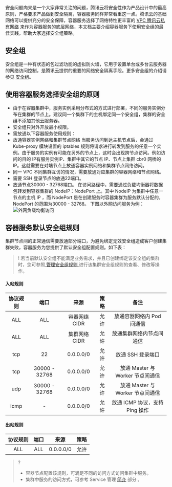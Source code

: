 安全问题向来是一个大家非常关注的问题，腾讯云将安全性作为产品设计中的最高原则，严格要求产品做到安全隔离，容器服务同样非常看重这一点。腾讯云的基础网络可以提供充分的安全保障，容器服务选择了网络特性更丰富的 [VPC 腾讯云私有网络](/doc/product/215/535) 来作为容器服务的底层网络，本文档主要介绍容器服务下使用安全组的最佳实践，帮助大家选择安全组策略。

## 安全组
安全组是一种有状态的包过滤功能的虚拟防火墙，它用于设置单台或多台云服务器的网络访问控制，是腾讯云提供的重要的网络安全隔离手段。更多安全组的介绍请参见 [安全组](/doc/product/213/5221)。

## 使用容器服务选择安全组的原则
- 由于在容器集群中，服务实例采用分布式的方式进行部署，不同的服务实例分布在集群的节点上。建议同一个集群下的主机绑定同一个安全组，集群的安全组不添加其他云服务器。
- 安全组只对外开放最小权限。
- 需放通以下容器服务使用规则：
 - 放通容器实例网络和集群节点网络
 当服务访问到达主机节点后，会通过 Kube-proxy 模块设置的 iptables 规则将请求进行转发到服务的任意一个实例。由于服务的实例有可能在另外的节点上，这时会出现跨节点访问。例如访问的目的 IP有服务实例IP、集群中其它的节点 IP、节点上集群 cbr0 网桥的 IP。这就需要在对端节点上放通容器实例网络和集群节点网络访问。
 - 同一 VPC 不同集群互访的情况，需要放通对应集群的容器网络和节点网络。
 - 需要 SSH 登录节点的放通22端口。
 - 放通节点30000 - 32768端口。
 在访问路径中，需要通过负载均衡器将数据包转发到容器集群的 NodeIP：NodePort 上。其中 NodeIP 为集群中任意一节点的主机 IP ，而 NodePort 是在创建服务时容器集群为服务默认分配的，NodePort 的范围为30000 - 32768。
 下图以外网访问服务为例：
![外网负载均衡访问](https://mc.qcloudimg.com/static/img/497412acf075bdf5d098b4f0ff36bbad/image.png)

## 容器服务默认安全组规则
集群节点间的正常通信需要放通部分端口，为避免绑定无效安全组造成客户创建集群失败，容器服务为您提供了默认安全组配置规则。如下表：
> ! 若当前默认安全组不能满足业务需求，并且已创建绑定该安全组的集群时，您可参照[ 管理安全组规则 ](https://cloud.tencent.com/document/product/213/39739)进行该集群安全组规则的查看、修改等操作。

#### 入站规则
| 协议规则 | 端口 | 来源 | 策略 | 备注 |
|:--------:|:---------:|:-------:|:-------:|:--------:|
| ALL | ALL | 容器网络 CIDR | 允许 | 放通容器网络内 Pod 间通信 |
| ALL | ALL | 集群网络 CIDR | 允许 | 放通集群网络内节点间通信 |
| tcp | 22 | 0.0.0.0/0 | 允许 | 放通 SSH 登录端口 |
| tcp | 30000 - 32768 | 0.0.0.0/0 | 允许 | 放通 Master 与 Worker 节点间通信 |
| udp | 30000 - 32768 | 0.0.0.0/0 | 允许 | 放通 Master 与 Worker 节点间通信 |
| icmp | - | 0.0.0.0/0 | 允许 | 放通 ICMP 协议，支持 Ping 操作 |

#### 出站规则

| 协议规则 | 端口 | 来源 | 策略 |
|:--------:|:---------:|:-------:|:-------:|
| ALL | ALL | 0.0.0.0/0 | 允许 |

>?
>- 容器节点配置该规则，可满足不同的访问方式访问集群中服务。
> - 集群中服务的访问方式，可参考 Service 管理 [简介](https://cloud.tencent.com/document/product/457/31710#.E7.AE.80.E4.BB.8B.3Cspan-id.3D.22introduction.22.3E.3C.2Fspan.3E) 部分 。
